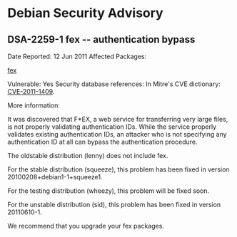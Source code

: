 
Debian Security Advisory
========================


DSA-2259-1 fex -- authentication bypass
---------------------------------------



Date Reported:
12 Jun 2011
Affected Packages:

[fex](https://packages.debian.org/src:fex)

Vulnerable:
Yes
Security database references:
In Mitre's CVE dictionary: [CVE-2011-1409](https://security-tracker.debian.org/tracker/CVE-2011-1409).  

More information:

It was discovered that F\*EX, a web service for transferring very large
files, is not properly validating authentication IDs. While the service
properly validates existing authentication IDs, an attacker who is not
specifying any authentication ID at all can bypass the authentication
procedure.


The oldstable distribution (lenny) does not include fex.


For the stable distribution (squeeze), this problem has been fixed in
version 20100208+debian1-1+squeeze1.


For the testing distribution (wheezy), this problem will be fixed soon.


For the unstable distribution (sid), this problem has been fixed in
version 20110610-1.


We recommend that you upgrade your fex packages.





